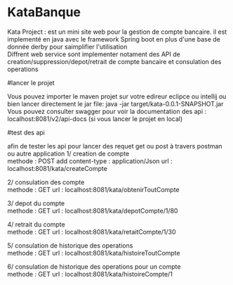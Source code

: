 # KataBanque
Kata Project : est un mini site web pour la gestion de compte bancaire.
il est implementé en java avec le framework Spring boot en plus d'une base de donnée derby pour saimplifier l'utilisation   
Diffrent web service sont implementer notament des API de creation/suppression/depot/retrait de compte bancaire et consulation des operations 

#lancer le projet

Vous pouvez importer le maven projet sur votre edireur eclipce ou intellij ou bien lancer directement le jar file: java -jar target/kata-0.0.1-SNAPSHOT.jar
Vous pouvez consulter swagger pour voir la documentation des api : localhost:8081/v2/api-docs   (si vous lancer le projet en local)

#test des api

afin de tester les api pour lancer des requet get ou post à travers postman ou autre application
1/ creation de compte   
  methode : POST
  add content-type : application/Json
  url : localhost:8081/kata/createCompte
  
2/ consulation des compte   
  methode : GET
  url : localhost:8081/kata/obtenirToutCompte
 
3/ depot du compte   
  methode : GET
  url : localhost:8081/kata/depotCompte/1/80

4/ retrait du compte   
  methode : GET
  url : localhost:8081/kata/retaitCompte/1/30
   
5/ consulation de historique des operations   
  methode : GET
  url : localhost:8081/kata/histoireToutCompte
  
6/ consulation de historique des operations pour un compte   
  methode : GET
  url : localhost:8081/kata/histoireCompte/1
  

 
 
